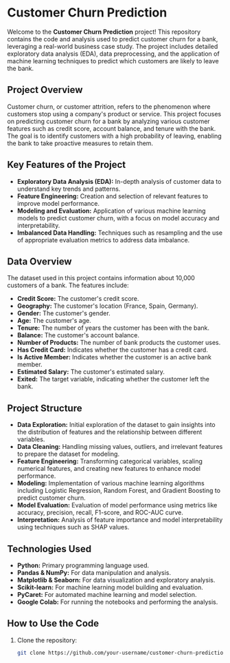 # Customer Churn Prediction

Welcome to the **Customer Churn Prediction** project! This repository contains the code and analysis used to predict customer churn for a bank, leveraging a real-world business case study. The project includes detailed exploratory data analysis (EDA), data preprocessing, and the application of machine learning techniques to predict which customers are likely to leave the bank.

## Project Overview
Customer churn, or customer attrition, refers to the phenomenon where customers stop using a company's product or service. This project focuses on predicting customer churn for a bank by analyzing various customer features such as credit score, account balance, and tenure with the bank. The goal is to identify customers with a high probability of leaving, enabling the bank to take proactive measures to retain them.

## Key Features of the Project
- **Exploratory Data Analysis (EDA):** In-depth analysis of customer data to understand key trends and patterns.
- **Feature Engineering:** Creation and selection of relevant features to improve model performance.
- **Modeling and Evaluation:** Application of various machine learning models to predict customer churn, with a focus on model accuracy and interpretability.
- **Imbalanced Data Handling:** Techniques such as resampling and the use of appropriate evaluation metrics to address data imbalance.

## Data Overview
The dataset used in this project contains information about 10,000 customers of a bank. The features include:
- **Credit Score:** The customer's credit score.
- **Geography:** The customer's location (France, Spain, Germany).
- **Gender:** The customer's gender.
- **Age:** The customer's age.
- **Tenure:** The number of years the customer has been with the bank.
- **Balance:** The customer's account balance.
- **Number of Products:** The number of bank products the customer uses.
- **Has Credit Card:** Indicates whether the customer has a credit card.
- **Is Active Member:** Indicates whether the customer is an active bank member.
- **Estimated Salary:** The customer's estimated salary.
- **Exited:** The target variable, indicating whether the customer left the bank.

## Project Structure
- **Data Exploration:** Initial exploration of the dataset to gain insights into the distribution of features and the relationship between different variables.
- **Data Cleaning:** Handling missing values, outliers, and irrelevant features to prepare the dataset for modeling.
- **Feature Engineering:** Transforming categorical variables, scaling numerical features, and creating new features to enhance model performance.
- **Modeling:** Implementation of various machine learning algorithms including Logistic Regression, Random Forest, and Gradient Boosting to predict customer churn.
- **Model Evaluation:** Evaluation of model performance using metrics like accuracy, precision, recall, F1-score, and ROC-AUC curve.
- **Interpretation:** Analysis of feature importance and model interpretability using techniques such as SHAP values.

## Technologies Used
- **Python:** Primary programming language used.
- **Pandas & NumPy:** For data manipulation and analysis.
- **Matplotlib & Seaborn:** For data visualization and exploratory analysis.
- **Scikit-learn:** For machine learning model building and evaluation.
- **PyCaret:** For automated machine learning and model selection.
- **Google Colab:** For running the notebooks and performing the analysis.

## How to Use the Code
1. Clone the repository:
   ```bash
   git clone https://github.com/your-username/customer-churn-prediction.git
